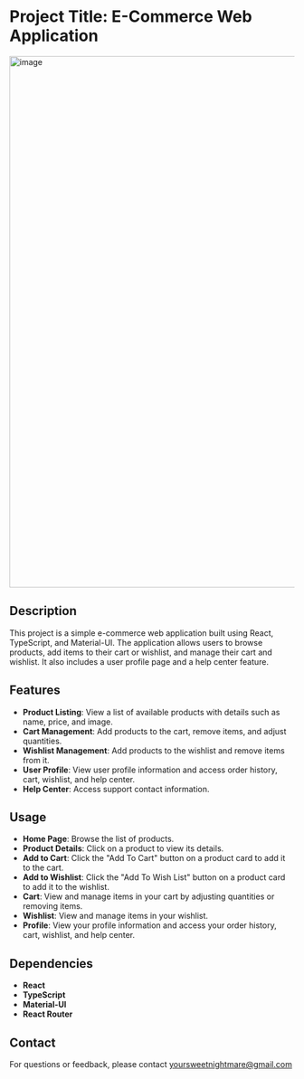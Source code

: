 # Project Title: E-Commerce Web Application
<img width="940" alt="image" src="https://github.com/Rakezt/type-e-com-app/assets/110081692/529b1b83-6d15-4dfd-b95d-60640776c70c">

## Description
This project is a simple e-commerce web application built using React, TypeScript, and Material-UI. The application allows users to browse products, add items to their cart or wishlist, and manage their cart and wishlist. It also includes a user profile page and a help center feature.

## Features
- **Product Listing**: View a list of available products with details such as name, price, and image.
- **Cart Management**: Add products to the cart, remove items, and adjust quantities.
- **Wishlist Management**: Add products to the wishlist and remove items from it.
- **User Profile**: View user profile information and access order history, cart, wishlist, and help center.
- **Help Center**: Access support contact information.

## Usage
- **Home Page**: Browse the list of products.
- **Product Details**: Click on a product to view its details.
- **Add to Cart**: Click the "Add To Cart" button on a product card to add it to the cart.
- **Add to Wishlist**: Click the "Add To Wish List" button on a product card to add it to the wishlist.
- **Cart**: View and manage items in your cart by adjusting quantities or removing items.
- **Wishlist**: View and manage items in your wishlist.
- **Profile**: View your profile information and access your order history, cart, wishlist, and help center.

## Dependencies
- **React**
- **TypeScript**
- **Material-UI**
- **React Router**

## Contact
For questions or feedback, please contact yoursweetnightmare@gmail.com

